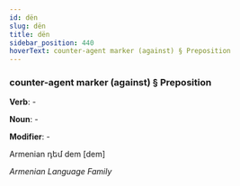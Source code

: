 ```yaml
---
id: dën
slug: dën
title: dën
sidebar_position: 440
hoverText: counter-agent marker (against) § Preposition
---
```


### counter-agent marker (against) § Preposition

**Verb**: -

**Noun**: -

**Modifier**: -

Armenian դեմ dem [dem]

*Armenian Language Family*